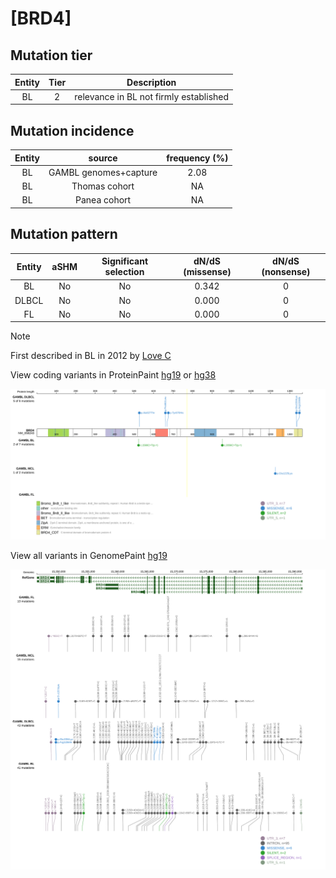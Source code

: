 # [BRD4]

## Mutation tier

|Entity|Tier|Description                           |
|:------:|:----:|--------------------------------------|
|BL    |2   |relevance in BL not firmly established|
## Mutation incidence

|Entity|source               |frequency (%)|
|:------:|:---------------------:|:-------------:|
|BL    |GAMBL genomes+capture|2.08         |
|BL    |Thomas cohort        |  NA         |
|BL    |Panea cohort         |  NA         |

## Mutation pattern

|Entity|aSHM|Significant selection|dN/dS (missense)|dN/dS (nonsense)|
|:------:|:----:|:---------------------:|:----------------:|:----------------:|
|BL    |No  |No                   |0.342           |0               |
|DLBCL |No  |No                   |0.000           |0               |
|FL    |No  |No                   |0.000           |0               |


> [!NOTE]
> First described in BL in 2012 by [Love C](https://pubmed.ncbi.nlm.nih.gov/23143597)

View coding variants in ProteinPaint [hg19](https://www.bcgsc.ca/downloads/morinlab/GAMBL/test/genes/BRD4_protein.html)  or [hg38](https://www.bcgsc.ca/downloads/morinlab/GAMBL/test/genes/BRD4_protein_hg38.html)

![image](images/proteinpaint/BRD4_NM_058243.svg)

View all variants in GenomePaint [hg19](https://www.bcgsc.ca/downloads/morinlab/GAMBL/test/genes/BRD4.html)

![image](images/proteinpaint/BRD4.svg)
